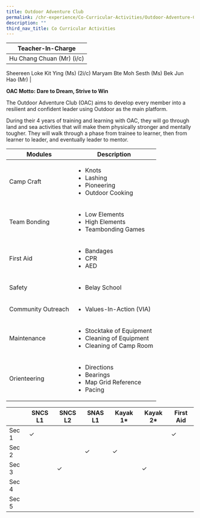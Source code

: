 ```yaml
---
title: Outdoor Adventure Club
permalink: /chr-experience/Co-Curricular-Activities/Outdoor-Adventure-Club/
description: ""
third_nav_title: Co Curricular Activities
---
```



| Teacher-In-Charge |
| -------- | 
| Hu Chang Chuan (Mr) (i/c)
Sheereen Loke Kit Ying (Ms) (2i/c)
Maryam Bte Moh Sesth (Ms)
Bek Jun Hao (Mr) 
|

**OAC Motto: Dare to Dream, Strive to Win**

The Outdoor Adventure Club (OAC) aims to develop every member into a resilient and confident leader using Outdoor as the main platform.

During their 4 years of training and learning with OAC, they will go through land and sea activities that will make them physically stronger and mentally tougher. They will walk through a phase from trainee to learner, then from learner to leader, and eventually leader to mentor.



| Modules | Description |
| -------- | -------- | 
| Camp Craft | <ul> <li> Knots <li> Lashing <li> Pioneering <li> Outdoor Cooking| 
| Team Bonding | <ul> <li> Low Elements <li> High Elements <li> Teambonding Games | 
| First Aid | <ul> <li> Bandages <li> CPR <li> AED| 
| Safety | <ul> <li> Belay School| 
| Community Outreach | <ul> <li> Values-In-Action (VIA)|
| Maintenance | <ul> <li> Stocktake of Equipment <li> Cleaning of Equipment <li> Cleaning of Camp Room| 
| Orienteering | <ul> <li> Directions <li> Bearings <li> Map Grid Reference <li> Pacing| 

|   | SNCS L1 | SNCS L2 | SNAS L1 | Kayak 1* | Kayak 2* | First Aid |
| -------- | -------- | -------- | ------- | -------- | -------- | -------- |
| Sec 1 | &check; |||||&check;|
| Sec 2 ||| &check;| &check; |||
| Sec 3 || &check; ||| &check; ||
| Sec 4 |||||||
| Sec 5 |||||||
